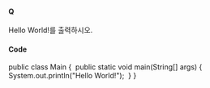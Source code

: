 #### Q

Hello World!를 출력하시오.

#### Code

public class Main {
​	public static void main(String[] args) {
System.out.println("Hello World!");
​	}
}